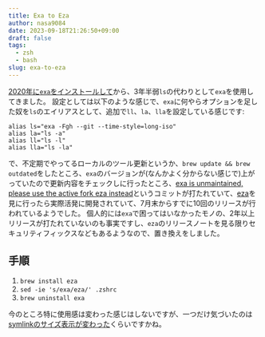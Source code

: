 ```yaml
---
title: Exa to Eza
author: nasa9084
date: 2023-09-18T21:26:50+09:00
draft: false
tags:
  - zsh
  - bash
slug: exa-to-eza
---
```


[2020年に`exa`をインストールして](/replacing-ls-with-exa/)から、3年半弱`ls`の代わりとして`exa`を使用してきました。
設定としては以下のような感じで、`exa`に何やらオプションを足した奴を`ls`のエイリアスとして、追加で`ll`、`la`、`lla`を設定している感じです:

``` shell
alias ls="exa -Fgh --git --time-style=long-iso"
alias la="ls -a"
alias ll="ls -l"
alias lla="ls -la"
```

で、不定期でやってるローカルのツール更新というか、`brew update && brew outdated`をしたところ、`exa`のバージョンが(なんかよく分からない感じで)上がっていたので更新内容をチェックしに行ったところ、[exa is unmaintained, please use the active fork eza instead](https://github.com/ogham/exa/commit/fb05c421ae98e076989eb6e8b1bcf42c07c1d0fe)というコミットが打たれていて、[eza](https://github.com/eza-community/eza)を見に行ったら実際活発に開発されていて、7月末からすでに10回のリリースが行われているようでした。
個人的には`exa`で困ってはいなかったモノの、2年以上リリースが打たれていないのも事実ですし、`eza`のリリースノートを見る限りセキュリティフィックスなどもあるようなので、置き換えをしました。

## 手順

1. `brew install eza`
2. `sed -ie 's/exa/eza/' .zshrc`
3. `brew uninstall exa`

今のところ特に使用感は変わった感じはしないですが、一つだけ気づいたのは[symlinkのサイズ表示が変わった](https://github.com/eza-community/eza/pull/42)くらいですかね。
